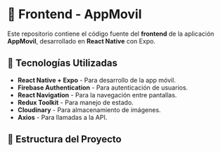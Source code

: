
# 🎨 Frontend - AppMovil

Este repositorio contiene el código fuente del **frontend** de la aplicación **AppMovil**, desarrollado en **React Native** con Expo.

## 📌 Tecnologías Utilizadas
- **React Native + Expo** - Para desarrollo de la app móvil.
- **Firebase Authentication** - Para autenticación de usuarios.
- **React Navigation** - Para la navegación entre pantallas.
- **Redux Toolkit** - Para manejo de estado.
- **Cloudinary** - Para almacenamiento de imágenes.
- **Axios** - Para llamadas a la API.

## 📁 Estructura del Proyecto
